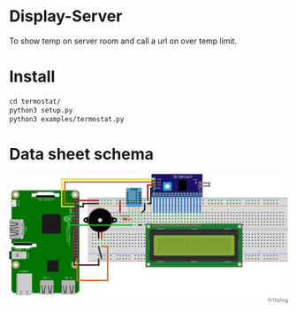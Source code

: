 # Display-Server
To show temp on server room and call a url on over temp limit.

# Install
```
cd termostat/
python3 setup.py
python3 examples/termostat.py
```

# Data sheet schema
<img src="/fritzing_data_sheet.png">


